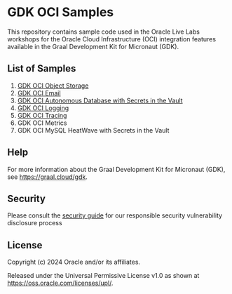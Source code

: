 # GDK OCI Samples

This repository contains sample code used in the Oracle Live Labs workshops for the Oracle Cloud Infrastructure (OCI) integration features available in the Graal Development Kit for Micronaut (GDK).

## List of Samples

1. [GDK OCI Object Storage](./gdk-oci-object-store-mvn/)
2. [GDK OCI Email](./gdk-oci-email-mvn/)
3. [GDK OCI Autonomous Database with Secrets in the Vault](./gdk-oci-adb-mvn/)
4. [GDK OCI Logging](./gdk-oci-logging-mvn/)
5. [GDK OCI Tracing](./gdk-oci-tracing-mvn/)
6. GDK OCI Metrics
7. GDK OCI MySQL HeatWave with Secrets in the Vault

## Help

For more information about the Graal Development Kit for Micronaut (GDK), see https://graal.cloud/gdk.

## Security

Please consult the [security guide](./SECURITY.md) for our responsible security vulnerability disclosure process

## License

Copyright (c) 2024 Oracle and/or its affiliates.

Released under the Universal Permissive License v1.0 as shown at
<https://oss.oracle.com/licenses/upl/>.

